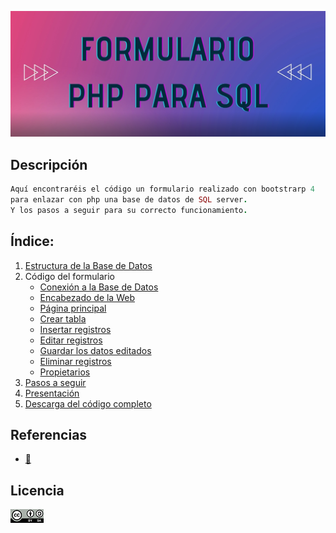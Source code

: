 ![logo](https://github.com/anasalasro/FormularioPHPySQL/blob/main/Banner/banner.PNG)

## Descripción

``` ruby
Aquí encontraréis el código un formulario realizado con bootstrarp 4 
para enlazar con php una base de datos de SQL server.
Y los pasos a seguir para su correcto funcionamiento.
```
## Índice:
1. [ Estructura de la Base de Datos ](https://github.com/anasalasro/FormularioPHPySQL/blob/main/BaseDatosMascotas.md) 
2. Código del formulario  
    - [ Conexión a la Base de Datos ](https://github.com/anasalasro/FormularioPHPySQL/blob/main/ConexionBD.md) 
    - [ Encabezado de la Web ](https://github.com/anasalasro/FormularioPHPySQL/blob/main/Encabezado.md) 
    - [ Página principal ](https://github.com/anasalasro/FormularioPHPySQL/blob/main/index.md) 
    - [ Crear tabla ](https://github.com/anasalasro/FormularioPHPySQL/blob/main/CrearLista.md) 
    - [ Insertar registros ](https://github.com/anasalasro/FormularioPHPySQL/blob/main/InsertarRegistro.md) 
    - [ Editar registros ](https://github.com/anasalasro/FormularioPHPySQL/blob/main/EditarRegistro.md) 
    - [ Guardar los datos editados ](https://github.com/anasalasro/FormularioPHPySQL/blob/main/GuardarDatosEditados.md) 
    - [ Eliminar registros ](https://github.com/anasalasro/FormularioPHPySQL/blob/main/EliminarRegistros.md) 
    - [ Propietarios ](https://github.com/anasalasro/FormularioPHPySQL/blob/main/Propietarios.md)  
3. [ Pasos a seguir ](https://github.com/anasalasro/FormularioPHPySQL/blob/main/ProyectoFinal-AnaSalas.pdf)
5. [ Presentación ](https://github.com/anasalasro/FormularioPHPySQL/blob/main/Banner/Presentaci%C3%B3nProyectoAnaSalas.pdf)  
6. [ Descarga del código completo ](https://github.com/anasalasro/FormularioPHPySQL/tree/main/CodigoCompleto) 

## Referencias

- [ :open_file_folder: ](https://github.com/anasalasro/FormularioPHPySQL/blob/main/Referencias.md)  

## Licencia

![Licencia](https://github.com/anasalasro/Linux-Script/blob/main/ImagenesLinux/licencia.png)  


